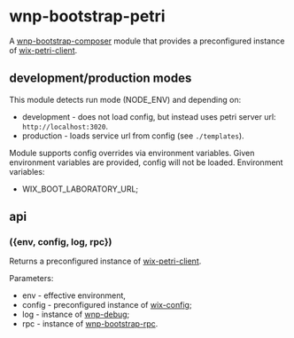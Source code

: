 # wnp-bootstrap-petri

A [wnp-bootstrap-composer](../wnp-bootstrap-composer) module that provides a preconfigured instance of [wix-petri-client](../../petri/wix-petri-client).

## development/production modes

This module detects run mode (NODE_ENV) and depending on:
 - development - does not load config, but instead uses petri server url: `http://localhost:3020`.
 - production - loads service url from config (see `./templates`). 

Module supports config overrides via environment variables. Given environment variables are provided, config will not be loaded. Environment variables:
 - WIX_BOOT_LABORATORY_URL;

## api

### ({env, config, log, rpc})
Returns a preconfigured instance of [wix-petri-client](../../petri/wix-petri-client).

Parameters:
 - env - effective environment,
 - config - preconfigured instance of [wix-config](../../config/wix-config);
 - log - instance of [wnp-debug](../../logging/wnp-debug);
 - rpc - instance of [wnp-bootstrap-rpc](../wnp-bootstrap-rpc).